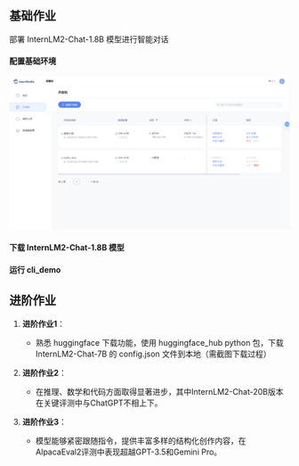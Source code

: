 ## 基础作业 
部署 InternLM2-Chat-1.8B 模型进行智能对话
#### 配置基础环境
![image](https://github.com/wwtao08/note_2/blob/main/%E5%9B%BE%E7%89%871.png?raw=true)
#### 下载 InternLM2-Chat-1.8B 模型
#### 运行 cli_demo
## 进阶作业 
1. **进阶作业1**：  
   - 熟悉 huggingface 下载功能，使用 huggingface_hub python 包，下载 InternLM2-Chat-7B 的 config.json 文件到本地（需截图下载过程）  
  
2. **进阶作业2**：  
   - 在推理、数学和代码方面取得显著进步，其中InternLM2-Chat-20B版本在关键评测中与ChatGPT不相上下。  
  
3. **进阶作业3**：  
   - 模型能够紧密跟随指令，提供丰富多样的结构化创作内容，在AlpacaEval2评测中表现超越GPT-3.5和Gemini Pro。 
